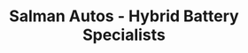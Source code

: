 ---
title: "Salman Autos - Hybrid Battery Specialists"
url: /karachi/salman-autos-hybrid-battery-specialists/
shop: shop
---